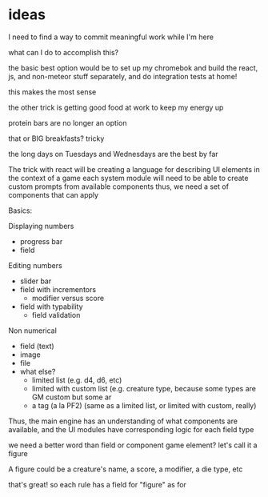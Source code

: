 # ideas

I need to find a way to commit meaningful work while I'm here

what can I do to accomplish this?

the basic best option would be to set up my chromebok and build the react, js, and non-meteor stuff separately, and do integration tests at home!

this makes the most sense

the other trick is getting good food at work to keep my energy up

protein bars are no longer an option

that or BIG breakfasts? tricky

the long days on Tuesdays and Wednesdays are the best by far


The trick with react will be creating a language for describing UI elements in the context of a game
each system module will need to be able to create custom prompts from available components
thus, we need a set of components that can apply

Basics:

Displaying numbers
- progress bar
- field

Editing numbers
- slider bar
- field with incrementors
  - modifier versus score
- field with typability
  - field validation

Non numerical
- field (text)
- image
- file
- what else?
  - limited list (e.g. d4, d6, etc)
  - limited with custom list (e.g. creature type, because some types are GM custom but some ar
  - a tag (a la PF2) (same as a limited list, or limited with custom, really)


Thus, the main engine has an understanding of what components are available, and the UI modules have corresponding logic for each field type

we need a better word than field or component
game element?
let's call it a figure

A figure could be a creature's name, a score, a modifier, a die type, etc

that's great! so each rule has a field for "figure" as for 





